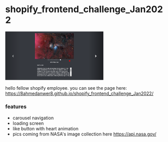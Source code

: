 # shopify_frontend_challenge_Jan2022

<p float="left">
  <img src ="promo.png" width = 310></img>
</p>

hello fellow shopify employee.
you can see the page here: https://8ahmedanwer8.github.io/shopify_frontend_challenge_Jan2022/

### features
- carousel navigation
- loading screen
- like button with heart animation
- pics coming from NASA's image collection here https://api.nasa.gov/
